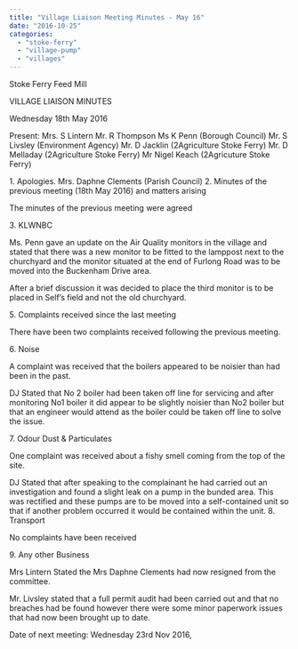```yaml
---
title: "Village Liaison Meeting Minutes - May 16"
date: "2016-10-25"
categories: 
  - "stoke-ferry"
  - "village-pump"
  - "villages"
---
```


Stoke Ferry Feed Mill

VILLAGE LIAISON MINUTES

Wednesday 18th May 2016

Present: Mrs. S Lintern Mr. R Thompson Ms K Penn (Borough Council) Mr. S Livsley (Environment Agency) Mr. D Jacklin (2Agriculture Stoke Ferry) Mr. D Melladay (2Agriculture Stoke Ferry) Mr Nigel Keach (2Agricuture Stoke Ferry)

1\. Apologies. Mrs. Daphne Clements (Parish Council) 2. Minutes of the previous meeting (18th May 2016) and matters arising

The minutes of the previous meeting were agreed

3\. KLWNBC

Ms. Penn gave an update on the Air Quality monitors in the village and stated that there was a new monitor to be fitted to the lamppost next to the churchyard and the monitor situated at the end of Furlong Road was to be moved into the Buckenham Drive area.

After a brief discussion it was decided to place the third monitor is to be placed in Self’s field and not the old churchyard.

5\. Complaints received since the last meeting

There have been two complaints received following the previous meeting.

6\. Noise

A complaint was received that the boilers appeared to be noisier than had been in the past.

DJ Stated that No 2 boiler had been taken off line for servicing and after monitoring No1 boiler it did appear to be slightly noisier than No2 boiler but that an engineer would attend as the boiler could be taken off line to solve the issue.

7\. Odour Dust & Particulates

One complaint was received about a fishy smell coming from the top of the site.

DJ Stated that after speaking to the complainant he had carried out an investigation and found a slight leak on a pump in the bunded area. This was rectified and these pumps are to be moved into a self-contained unit so that if another problem occurred it would be contained within the unit. 8. Transport

No complaints have been received

9\. Any other Business

Mrs Lintern Stated the Mrs Daphne Clements had now resigned from the committee.

Mr. Livsley stated that a full permit audit had been carried out and that no breaches had be found however there were some minor paperwork issues that had now been brought up to date.

Date of next meeting: Wednesday 23rd Nov 2016,
